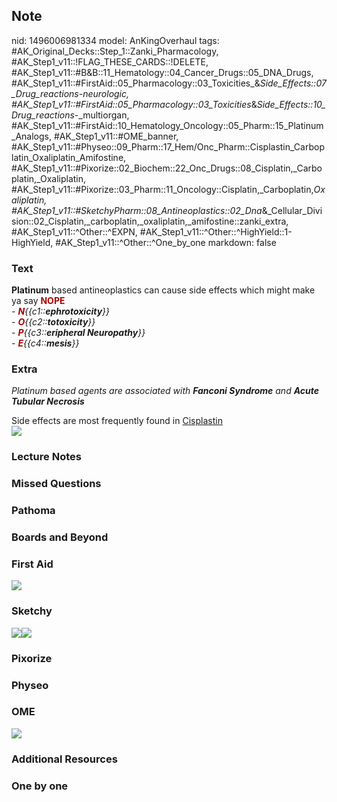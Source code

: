 ## Note
nid: 1496006981334
model: AnKingOverhaul
tags: #AK_Original_Decks::Step_1::Zanki_Pharmacology, #AK_Step1_v11::!FLAG_THESE_CARDS::!DELETE, #AK_Step1_v11::#B&B::11_Hematology::04_Cancer_Drugs::05_DNA_Drugs, #AK_Step1_v11::#FirstAid::05_Pharmacology::03_Toxicities_&_Side_Effects::07_Drug_reactions_-_neurologic, #AK_Step1_v11::#FirstAid::05_Pharmacology::03_Toxicities_&_Side_Effects::10_Drug_reactions_-_multiorgan, #AK_Step1_v11::#FirstAid::10_Hematology_Oncology::05_Pharm::15_Platinum_Analogs, #AK_Step1_v11::#OME_banner, #AK_Step1_v11::#Physeo::09_Pharm::17_Hem/Onc_Pharm::Cisplastin_Carboplatin_Oxaliplatin_Amifostine, #AK_Step1_v11::#Pixorize::02_Biochem::22_Onc_Drugs::08_Cisplatin,_Carboplatin,_Oxaliplatin, #AK_Step1_v11::#Pixorize::03_Pharm::11_Oncology::Cisplatin,_Carboplatin,_Oxaliplatin, #AK_Step1_v11::#SketchyPharm::08_Antineoplastics::02_Dna_&_Cellular_Division::02_Cisplatin,_carboplatin,_oxaliplatin,_amifostine::zanki_extra, #AK_Step1_v11::^Other::^EXPN, #AK_Step1_v11::^Other::^HighYield::1-HighYield, #AK_Step1_v11::^Other::^One_by_one
markdown: false

### Text
<div>
  <b>Platinum</b> based antineoplastics can cause side effects
  which might make ya say <b><font color="#AA0000">NOPE</font></b>
</div>
<div>
  <div>
    <i>-</i> <i><b><font color=
    "#AA0000">N</font></b></i><i>{{c1::</i><i><b>ephrotoxicity</b>}}</i>
  </div>
  <div>
    <i>-</i> <i><b><font color=
    "#AA0000">O</font></b></i><i>{{c2::<b>totoxicity</b>}}</i>
  </div>
  <div>
    <i>-</i> <i><b><font color=
    "#AA0000">P</font></b></i><i>{{c3::<b>eripheral
    Neuropathy</b>}}</i>
  </div>
  <div>
    <i>-</i> <i><b><font color=
    "#AA0000">E</font></b></i><i>{{c4::<b>mesis</b>}}</i>
  </div>
</div>

### Extra
<i>Platinum based agents are associated with <b>Fanconi
Syndrome</b> and <b>Acute Tubular Necrosis</b></i>
<div>
  Side effects are most frequently found in <u>Cisplastin</u>
  <div>
    <i><img src="paste-171197396418561.jpg"></i>
  </div>
</div>

### Lecture Notes


### Missed Questions


### Pathoma


### Boards and Beyond


### First Aid
<img src="paste-179804510879747.jpg">

### Sketchy
<img src="paste-366274811002881.jpg" class="resizer"><img src=
"paste-26c9d7a3a37865721b3746b685f24776fdb88af7.png" class=
"resizer">

### Pixorize


### Physeo


### OME
<div class="ome-widget">
  <a href="https://onlinemeded.org?ref=anki"><img src=
  "_OME_AnkiFlashcards_General_4.png"></a>
</div>

### Additional Resources


### One by one

